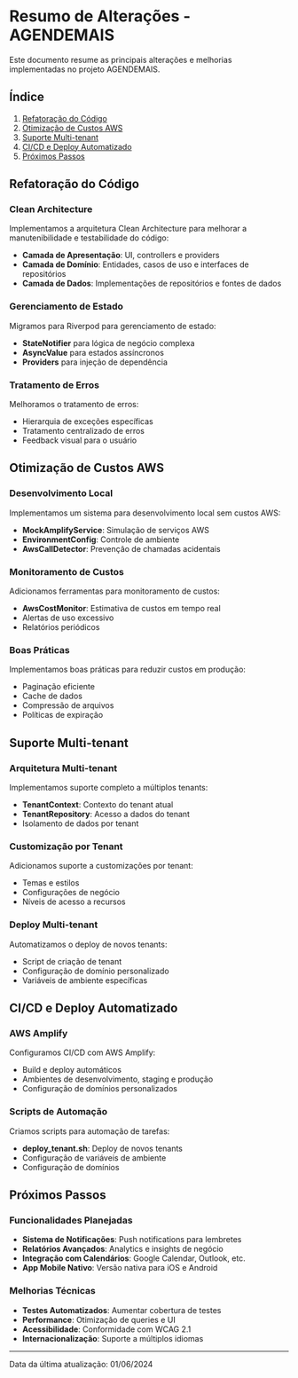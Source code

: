 # Resumo de Alterações - AGENDEMAIS

Este documento resume as principais alterações e melhorias implementadas no projeto AGENDEMAIS.

## Índice

1. [Refatoração do Código](#refatoração-do-código)
2. [Otimização de Custos AWS](#otimização-de-custos-aws)
3. [Suporte Multi-tenant](#suporte-multi-tenant)
4. [CI/CD e Deploy Automatizado](#cicd-e-deploy-automatizado)
5. [Próximos Passos](#próximos-passos)

## Refatoração do Código

### Clean Architecture

Implementamos a arquitetura Clean Architecture para melhorar a manutenibilidade e testabilidade do código:

- **Camada de Apresentação**: UI, controllers e providers
- **Camada de Domínio**: Entidades, casos de uso e interfaces de repositórios
- **Camada de Dados**: Implementações de repositórios e fontes de dados

### Gerenciamento de Estado

Migramos para Riverpod para gerenciamento de estado:

- **StateNotifier** para lógica de negócio complexa
- **AsyncValue** para estados assíncronos
- **Providers** para injeção de dependência

### Tratamento de Erros

Melhoramos o tratamento de erros:

- Hierarquia de exceções específicas
- Tratamento centralizado de erros
- Feedback visual para o usuário

## Otimização de Custos AWS

### Desenvolvimento Local

Implementamos um sistema para desenvolvimento local sem custos AWS:

- **MockAmplifyService**: Simulação de serviços AWS
- **EnvironmentConfig**: Controle de ambiente
- **AwsCallDetector**: Prevenção de chamadas acidentais

### Monitoramento de Custos

Adicionamos ferramentas para monitoramento de custos:

- **AwsCostMonitor**: Estimativa de custos em tempo real
- Alertas de uso excessivo
- Relatórios periódicos

### Boas Práticas

Implementamos boas práticas para reduzir custos em produção:

- Paginação eficiente
- Cache de dados
- Compressão de arquivos
- Políticas de expiração

## Suporte Multi-tenant

### Arquitetura Multi-tenant

Implementamos suporte completo a múltiplos tenants:

- **TenantContext**: Contexto do tenant atual
- **TenantRepository**: Acesso a dados do tenant
- Isolamento de dados por tenant

### Customização por Tenant

Adicionamos suporte a customizações por tenant:

- Temas e estilos
- Configurações de negócio
- Níveis de acesso a recursos

### Deploy Multi-tenant

Automatizamos o deploy de novos tenants:

- Script de criação de tenant
- Configuração de domínio personalizado
- Variáveis de ambiente específicas

## CI/CD e Deploy Automatizado

### AWS Amplify

Configuramos CI/CD com AWS Amplify:

- Build e deploy automáticos
- Ambientes de desenvolvimento, staging e produção
- Configuração de domínios personalizados

### Scripts de Automação

Criamos scripts para automação de tarefas:

- **deploy_tenant.sh**: Deploy de novos tenants
- Configuração de variáveis de ambiente
- Configuração de domínios

## Próximos Passos

### Funcionalidades Planejadas

- **Sistema de Notificações**: Push notifications para lembretes
- **Relatórios Avançados**: Analytics e insights de negócio
- **Integração com Calendários**: Google Calendar, Outlook, etc.
- **App Mobile Nativo**: Versão nativa para iOS e Android

### Melhorias Técnicas

- **Testes Automatizados**: Aumentar cobertura de testes
- **Performance**: Otimização de queries e UI
- **Acessibilidade**: Conformidade com WCAG 2.1
- **Internacionalização**: Suporte a múltiplos idiomas

---

Data da última atualização: 01/06/2024